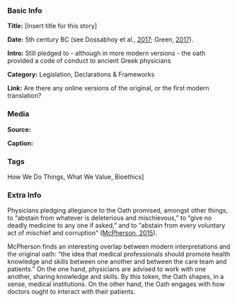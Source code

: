 ### Basic Info

**Title:** [Insert title for this story]

**Date:** 5th century BC (see Dossabhoy et al., [2017](https://doi.org/10.1016/j.janh.2017.09.005); Green, [2017](https://doi.org/10.1186/s13104-017-3114-7)).

**Intro:** Still pledged to - although in more modern versions - the oath provided a code of conduct to ancient Greek physicians

**Category:** Legislation, Declarations & Frameworks

**Link:** Are there any online versions of the original, or the first modern translation?

### Media

**Source:** 

**Caption:** 

### Tags

How We Do Things, What We Value, Bioethics]

### Extra Info

Physicians pledging allegiance to the Oath promised, amongst other things, to “abstain from whatever is deleterious and mischievous,” to “give no deadly medicine to any one if asked,” and to “abstain from every voluntary act of mischief and corruption" ([McPherson, 2015](https://absn.northeastern.edu/blog/the-history-of-the-hippocratic-oath/)).

McPherson finds an interesting overlap between modern interpretations and the original oath: “the idea that medical professionals should promote health knowledge and skills between one another and between the care team and patients.” On the one hand, physicians are advised to work with one another, sharing knowledge and skills. By this token, the Oath shapes, in a sense, medical institutions. On the other hand, the Oath engages with how doctors ought to interact with their patients.

